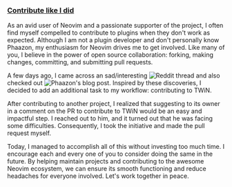 <h3>
  <a href="https://github.com/Rawnly/gist.nvim/pull/7#issuecomment-1547464513">
    <span>Contribute like I did</span>
  </a>
</h3>

As an avid user of Neovim and a passionate supporter of the project, I often find myself compelled to contribute to plugins when they don't work as expected. Although I am not a plugin developer and don't personally know Phaazon, my enthusiasm for Neovim drives me to get involved. Like many of you, I believe in the power of open source collaboration: forking, making changes, committing, and submitting pull requests.

A few days ago, I came across an sad/interesting ![Reddit thread](https://www.reddit.com/r/neovim/comments/13b8oo9/help_needed_twins_future/) and also checked out ![Phaazon's blog post](https://phaazon.net/blog/editors-in-2022). Inspired by these discoveries, I decided to add an additional task to my workflow: contributing to TWiN.

After contributing to another project, I realized that suggesting to its owner in a comment on the PR to contribute to TWiN would be an easy and impactful step. I reached out to him, and it turned out that he was facing some difficulties. Consequently, I took the initiative and made the pull request myself.

Today, I managed to accomplish all of this without investing too much time. I encourage each and every one of you to consider doing the same in the future. By helping maintain projects and contributing to the awesome Neovim ecosystem, we can ensure its smooth functioning and reduce headaches for everyone involved. Let's work together in peace.
